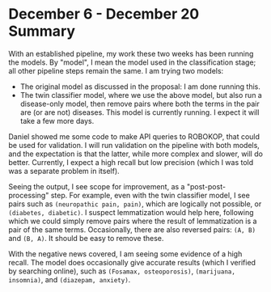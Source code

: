 # December 6 - December 20 Summary

With an established pipeline, my work these two weeks has been running the models. By "model", I mean the model used in the classification stage; all other pipeline steps remain the same. I am trying two models:

* The original model as discussed in the proposal: I am done running this.
* The twin classifier model, where we use the above model, but also run a disease-only model, then remove pairs where both the terms in the pair are (or are not) diseases. This model is currently running. I expect it will take a few more days.

Daniel showed me some code to make API queries to ROBOKOP, that could be used for validation. I will run validation on the pipeline with both models, and the expectation is that the latter, while more complex and slower, will do better. Currently, I expect a high recall but low precision (which I was told was a separate problem in itself). 

Seeing the output, I see scope for improvement, as a "post-post-processing" step. For example, even with the twin classifier model, I see pairs such as `(neuropathic pain, pain)`, which are logically not possible, or `(diabetes, diabetic)`. I suspect lemmatization would help here, following which we could simply remove pairs where the result of lemmatization is a pair of the same terms. Occasionally, there are also reversed pairs: `(A, B)` and `(B, A)`. It should be easy to remove these.

With the negative news covered, I am seeing some evidence of a high recall. The model does occasionally give accurate results (which I verified by searching online), such as `(Fosamax, osteoporosis)`, `(marijuana, insomnia)`, and `(diazepam, anxiety)`.